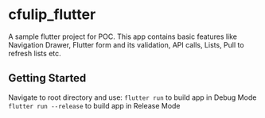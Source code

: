 # cfulip_flutter

A sample flutter project for POC.
This app contains basic features like Navigation Drawer, Flutter form and its validation, API calls, Lists, Pull to refresh lists etc.

## Getting Started

Navigate to root directory and use: 
`flutter run` to build app in Debug Mode
`flutter run --release`  to build app in Release Mode
